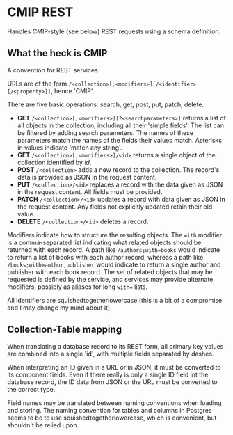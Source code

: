 # CMIP REST

Handles CMIP-style (see below) REST requests using a schema definition.

## What the heck is CMIP

A convention for REST services.

URLs are of the form ```/<collection>[;<modifiers>][/<identifier>[/<property>]]```, hence 'CMIP'.

There are five basic operations: search, get, post, put, patch, delete.

- **GET** ```/<collection>[;<modifiers>][?<searchparameters>]``` returns a list of all objects in the collection, including all their 'simple fields'.
  The list can be filtered by adding search parameters.
  The names of these parameters match the names of the fields their values match.
  Asterisks in values indicate 'match any string'.
- **GET** ```/<collection>[;<modifiers>]/<id>``` returns a single object of the collection identified by _id_.
- **POST** ```/<collection>``` adds a new record to the collection.
  The record's data is provided as JSON in the request content.
- **PUT** ```/<collection>/<id>``` replaces a record with the data given as JSON in the request content.
  All fields must be provided.
- **PATCH** ```/<collection>/<id>``` updates a record with data given as JSON in the request content.
  Any fields not explicitly updated retain their old value.
- **DELETE** ```/<collection>/<id>``` deletes a record.

Modifiers indicate how to structure the resulting objects.
The ```with``` modifier is a comma-separated list indicating what related objects should be returned with each record.
A path like ```/authors;with=books``` would indicate to return a list of books with each author record, whereas
a path like ```/books;with=author,publisher``` would indicate to return a single author and publisher with each book record.
The set of related objects that may be requested is defined by the service, and services may provide
alternate modifiers, possibly as aliases for long ```with=``` lists.

All identifiers are squishedtogetherlowercase (this is a bit of a
compromise and I may change my mind about it).

## Collection-Table mapping

When translating a database record to its REST form, all primary key
values are combined into a single 'id', with multiple fields separated
by dashes.

When interpreting an ID given in a URL or in JSON, it must be
converted to its component fields.  Even if there really is only a
single ID field int the database record, the ID data from JSON or the
URL must be converted to the correct type.

Field names may be translated between naming conventions when loading
and storing.  The naming convention for tables and columns in Postgres
seems to be to use squishedtogetherlowercase, which is convenient, but
shouldn't be relied upon.
